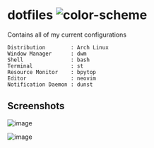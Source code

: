 # dotfiles ![color-scheme](https://user-images.githubusercontent.com/47521573/160533795-5e82fe9c-e8c4-402d-8f70-cfe53336850d.png)

Contains all of my current configurations 

```
Distribution        : Arch Linux
Window Manager      : dwm
Shell               : bash
Terminal            : st
Resource Monitor    : bpytop
Editor              : neovim
Notification Daemon : dunst
```
## Screenshots

![image](https://user-images.githubusercontent.com/47521573/168464315-45ad6770-2ff4-4ea3-acc0-44f92ccb5154.png)

![image](https://user-images.githubusercontent.com/47521573/168464324-f862a23c-06b6-48f0-88f2-f202d0e601a6.png)





